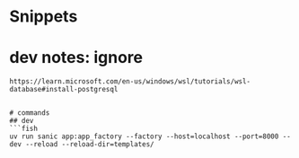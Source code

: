# Snippets


# dev notes: ignore
```
https://learn.microsoft.com/en-us/windows/wsl/tutorials/wsl-database#install-postgresql


# commands
## dev
```fish
uv run sanic app:app_factory --factory --host=localhost --port=8000 --dev --reload --reload-dir=templates/
